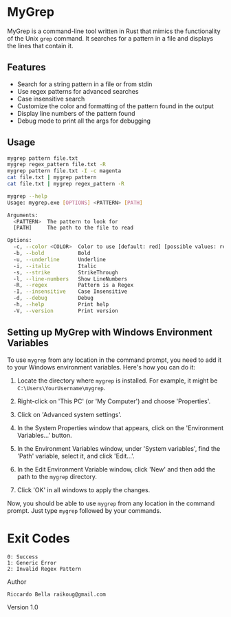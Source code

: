 # MyGrep

MyGrep is a command-line tool written in Rust that mimics the functionality of the Unix `grep` command. It searches for a pattern in a file and displays the lines that contain it.

## Features

- Search for a string pattern in a file or from stdin
- Use regex patterns for advanced searches
- Case insensitive search
- Customize the color and formatting of the pattern found in the output
- Display line numbers of the pattern found
- Debug mode to print all the args for debugging

## Usage

```bash
mygrep pattern file.txt
mygrep regex_pattern file.txt -R
mygrep pattern file.txt -I -c magenta
cat file.txt | mygrep pattern 
cat file.txt | mygrep regex_pattern -R

mygrep --help
Usage: mygrep.exe [OPTIONS] <PATTERN> [PATH]

Arguments:
  <PATTERN>  The pattern to look for
  [PATH]     The path to the file to read

Options:
  -c, --color <COLOR>  Color to use [default: red] [possible values: red, green, blue, yellow, magenta, cyan, white, black, bright-red, bright-green, bright-blue, bright-yellow, bright-magenta, bright-cyan, bright-white]
  -b, --bold           Bold
  -u, --underline      Underline
  -i, --italic         Italic
  -s, --strike         StrikeThrough
  -l, --line-numbers   Show LineNumbers
  -R, --regex          Pattern is a Regex
  -I, --insensitive    Case Insensitive
  -d, --debug          Debug
  -h, --help           Print help
  -V, --version        Print version
```
## Setting up MyGrep with Windows Environment Variables

To use `mygrep` from any location in the command prompt, you need to add it to your Windows environment variables. Here's how you can do it:

1. Locate the directory where `mygrep` is installed. For example, it might be `C:\Users\YourUsername\mygrep`.

2. Right-click on 'This PC' (or 'My Computer') and choose 'Properties'.

3. Click on 'Advanced system settings'.

4. In the System Properties window that appears, click on the 'Environment Variables...' button.

5. In the Environment Variables window, under 'System variables', find the 'Path' variable, select it, and click 'Edit...'.

6. In the Edit Environment Variable window, click 'New' and then add the path to the `mygrep` directory.

7. Click 'OK' in all windows to apply the changes.

Now, you should be able to use `mygrep` from any location in the command prompt. Just type `mygrep` followed by your commands.

# Exit Codes
```
0: Success
1: Generic Error
2: Invalid Regex Pattern
```
Author
```
Riccardo Bella raikoug@gmail.com
```

Version
1.0


